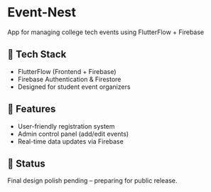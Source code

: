 # Event-Nest
App for managing college tech events using FlutterFlow + Firebase

## 🔧 Tech Stack
- FlutterFlow (Frontend + Firebase)
- Firebase Authentication & Firestore
- Designed for student event organizers

## 🧠 Features
- User-friendly registration system
- Admin control panel (add/edit events)
- Real-time data updates via Firebase

## 🚧 Status
Final design polish pending – preparing for public release.
